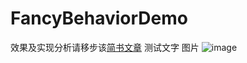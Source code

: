 # FancyBehaviorDemo

效果及实现分析请移步该[简书文章](http://www.jianshu.com/p/7f50faa65622)
测试文字
图片
![image](https://github.com/xieyalong/FancyBehaviorDemo/blob/master/readme/1507403-63c6f206b8be0a49.gif)


